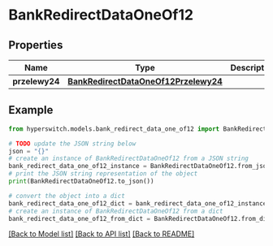 # BankRedirectDataOneOf12


## Properties

Name | Type | Description | Notes
------------ | ------------- | ------------- | -------------
**przelewy24** | [**BankRedirectDataOneOf12Przelewy24**](BankRedirectDataOneOf12Przelewy24.md) |  | 

## Example

```python
from hyperswitch.models.bank_redirect_data_one_of12 import BankRedirectDataOneOf12

# TODO update the JSON string below
json = "{}"
# create an instance of BankRedirectDataOneOf12 from a JSON string
bank_redirect_data_one_of12_instance = BankRedirectDataOneOf12.from_json(json)
# print the JSON string representation of the object
print(BankRedirectDataOneOf12.to_json())

# convert the object into a dict
bank_redirect_data_one_of12_dict = bank_redirect_data_one_of12_instance.to_dict()
# create an instance of BankRedirectDataOneOf12 from a dict
bank_redirect_data_one_of12_from_dict = BankRedirectDataOneOf12.from_dict(bank_redirect_data_one_of12_dict)
```
[[Back to Model list]](../README.md#documentation-for-models) [[Back to API list]](../README.md#documentation-for-api-endpoints) [[Back to README]](../README.md)


